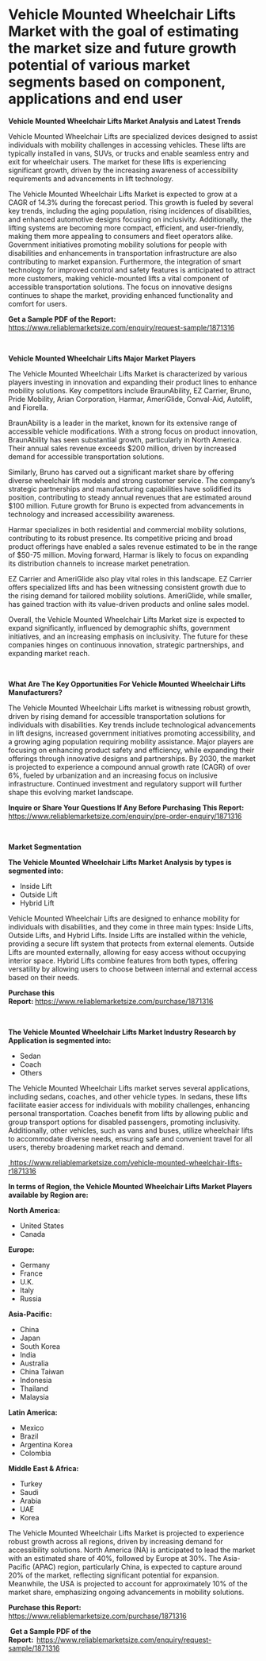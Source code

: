 <p><h1>Vehicle Mounted Wheelchair Lifts Market with the goal of estimating the market size and future growth potential of various market segments based on component, applications and end user</h1></p><p><strong>Vehicle Mounted Wheelchair Lifts Market Analysis and Latest Trends</strong></p>
<p><p>Vehicle Mounted Wheelchair Lifts are specialized devices designed to assist individuals with mobility challenges in accessing vehicles. These lifts are typically installed in vans, SUVs, or trucks and enable seamless entry and exit for wheelchair users. The market for these lifts is experiencing significant growth, driven by the increasing awareness of accessibility requirements and advancements in lift technology. </p><p>The Vehicle Mounted Wheelchair Lifts Market is expected to grow at a CAGR of 14.3% during the forecast period. This growth is fueled by several key trends, including the aging population, rising incidences of disabilities, and enhanced automotive designs focusing on inclusivity. Additionally, the lifting systems are becoming more compact, efficient, and user-friendly, making them more appealing to consumers and fleet operators alike. Government initiatives promoting mobility solutions for people with disabilities and enhancements in transportation infrastructure are also contributing to market expansion. Furthermore, the integration of smart technology for improved control and safety features is anticipated to attract more customers, making vehicle-mounted lifts a vital component of accessible transportation solutions. The focus on innovative designs continues to shape the market, providing enhanced functionality and comfort for users.</p></p>
<p><strong>Get a Sample PDF of the Report:&nbsp;</strong> <a href="https://www.reliablemarketsize.com/enquiry/request-sample/1871316?utm_campaign=3114&utm_medium=2&utm_source=Github&utm_content=ia&utm_term=12042025&utm_id=vehicle-mounted-wheelchair-lifts">https://www.reliablemarketsize.com/enquiry/request-sample/1871316</a></p>
<p>&nbsp;</p>
<p><strong>Vehicle Mounted Wheelchair Lifts Major Market Players</strong></p>
<p><p>The Vehicle Mounted Wheelchair Lifts Market is characterized by various players investing in innovation and expanding their product lines to enhance mobility solutions. Key competitors include BraunAbility, EZ Carrier, Bruno, Pride Mobility, Arian Corporation, Harmar, AmeriGlide, Conval-Aid, Autolift, and Fiorella.</p><p>BraunAbility is a leader in the market, known for its extensive range of accessible vehicle modifications. With a strong focus on product innovation, BraunAbility has seen substantial growth, particularly in North America. Their annual sales revenue exceeds $200 million, driven by increased demand for accessible transportation solutions.</p><p>Similarly, Bruno has carved out a significant market share by offering diverse wheelchair lift models and strong customer service. The company’s strategic partnerships and manufacturing capabilities have solidified its position, contributing to steady annual revenues that are estimated around $100 million. Future growth for Bruno is expected from advancements in technology and increased accessibility awareness.</p><p>Harmar specializes in both residential and commercial mobility solutions, contributing to its robust presence. Its competitive pricing and broad product offerings have enabled a sales revenue estimated to be in the range of $50-75 million. Moving forward, Harmar is likely to focus on expanding its distribution channels to increase market penetration.</p><p>EZ Carrier and AmeriGlide also play vital roles in this landscape. EZ Carrier offers specialized lifts and has been witnessing consistent growth due to the rising demand for tailored mobility solutions. AmeriGlide, while smaller, has gained traction with its value-driven products and online sales model.</p><p>Overall, the Vehicle Mounted Wheelchair Lifts Market size is expected to expand significantly, influenced by demographic shifts, government initiatives, and an increasing emphasis on inclusivity. The future for these companies hinges on continuous innovation, strategic partnerships, and expanding market reach.</p></p>
<p>&nbsp;</p>
<p><strong>What Are The Key Opportunities For Vehicle Mounted Wheelchair Lifts Manufacturers?</strong></p>
<p><p>The Vehicle Mounted Wheelchair Lifts market is witnessing robust growth, driven by rising demand for accessible transportation solutions for individuals with disabilities. Key trends include technological advancements in lift designs, increased government initiatives promoting accessibility, and a growing aging population requiring mobility assistance. Major players are focusing on enhancing product safety and efficiency, while expanding their offerings through innovative designs and partnerships. By 2030, the market is projected to experience a compound annual growth rate (CAGR) of over 6%, fueled by urbanization and an increasing focus on inclusive infrastructure. Continued investment and regulatory support will further shape this evolving market landscape.</p></p>
<p><strong>Inquire or Share Your Questions If Any Before Purchasing This Report:</strong> <a href="https://www.reliablemarketsize.com/enquiry/pre-order-enquiry/1871316?utm_campaign=3114&utm_medium=2&utm_source=Github&utm_content=ia&utm_term=12042025&utm_id=vehicle-mounted-wheelchair-lifts">https://www.reliablemarketsize.com/enquiry/pre-order-enquiry/1871316</a></p>
<p>&nbsp;</p>
<p><strong>Market Segmentation</strong></p>
<p><strong>The Vehicle Mounted Wheelchair Lifts Market Analysis by types is segmented into:</strong></p>
<p><ul><li>Inside Lift</li><li>Outside Lift</li><li>Hybrid Lift</li></ul></p>
<p><p>Vehicle Mounted Wheelchair Lifts are designed to enhance mobility for individuals with disabilities, and they come in three main types: Inside Lifts, Outside Lifts, and Hybrid Lifts. Inside Lifts are installed within the vehicle, providing a secure lift system that protects from external elements. Outside Lifts are mounted externally, allowing for easy access without occupying interior space. Hybrid Lifts combine features from both types, offering versatility by allowing users to choose between internal and external access based on their needs.</p></p>
<p><strong>Purchase this Report:&nbsp;</strong><a href="https://www.reliablemarketsize.com/purchase/1871316?utm_campaign=3114&utm_medium=2&utm_source=Github&utm_content=ia&utm_term=12042025&utm_id=vehicle-mounted-wheelchair-lifts">https://www.reliablemarketsize.com/purchase/1871316</a></p>
<p>&nbsp;</p>
<p><strong>The Vehicle Mounted Wheelchair Lifts Market Industry Research by Application is segmented into:</strong></p>
<p><ul><li>Sedan</li><li>Coach</li><li>Others</li></ul></p>
<p><p>The Vehicle Mounted Wheelchair Lifts market serves several applications, including sedans, coaches, and other vehicle types. In sedans, these lifts facilitate easier access for individuals with mobility challenges, enhancing personal transportation. Coaches benefit from lifts by allowing public and group transport options for disabled passengers, promoting inclusivity. Additionally, other vehicles, such as vans and buses, utilize wheelchair lifts to accommodate diverse needs, ensuring safe and convenient travel for all users, thereby broadening market reach and demand.</p></p>
<p><a href="https://www.reliablemarketsize.com/vehicle-mounted-wheelchair-lifts-r1871316?utm_campaign=3114&utm_medium=2&utm_source=Github&utm_content=ia&utm_term=12042025&utm_id=vehicle-mounted-wheelchair-lifts">&nbsp;https://www.reliablemarketsize.com/vehicle-mounted-wheelchair-lifts-r1871316</a></p>
<p><strong>In terms of Region, the Vehicle Mounted Wheelchair Lifts Market Players available by Region are:</strong></p>
<p>
    <p> <strong> North America: </strong>
        <ul>
            <li>United States</li>
            <li>Canada</li>
        </ul>
        </p> 
    <p> <strong> Europe: </strong>
        <ul>
            <li>Germany</li>
            <li>France</li>
            <li>U.K.</li>
            <li>Italy</li>
            <li>Russia</li>
        </ul>
        </p> 
    <p> <strong> Asia-Pacific: </strong>
        <ul>
            <li>China</li>
            <li>Japan</li>
            <li>South Korea</li>
            <li>India</li>
            <li>Australia</li>
            <li>China Taiwan</li>
            <li>Indonesia</li>
            <li>Thailand</li>
            <li>Malaysia</li>
        </ul>
        </p> 
    <p> <strong> Latin America: </strong>
        <ul>
            <li>Mexico</li>
            <li>Brazil</li>
            <li>Argentina Korea</li>
            <li>Colombia</li>
        </ul>
        </p> 
    <p> <strong> Middle East & Africa: </strong>
        <ul>
            <li>Turkey</li>
            <li>Saudi</li>
            <li>Arabia</li>
            <li>UAE</li>
            <li>Korea</li>
        </ul>
    </p>
    </p>
<p><p>The Vehicle Mounted Wheelchair Lifts Market is projected to experience robust growth across all regions, driven by increasing demand for accessibility solutions. North America (NA) is anticipated to lead the market with an estimated share of 40%, followed by Europe at 30%. The Asia-Pacific (APAC) region, particularly China, is expected to capture around 20% of the market, reflecting significant potential for expansion. Meanwhile, the USA is projected to account for approximately 10% of the market share, emphasizing ongoing advancements in mobility solutions.</p></p>
<p><strong>Purchase this Report: </strong><a href="https://www.reliablemarketsize.com/purchase/1871316?utm_campaign=3114&utm_medium=2&utm_source=Github&utm_content=ia&utm_term=12042025&utm_id=vehicle-mounted-wheelchair-lifts">https://www.reliablemarketsize.com/purchase/1871316</a></p>
<p>&nbsp;<strong>Get a Sample PDF of the Report:&nbsp;&nbsp;</strong><a href="https://www.reliablemarketsize.com/enquiry/request-sample/1871316?utm_campaign=3114&utm_medium=2&utm_source=Github&utm_content=ia&utm_term=12042025&utm_id=vehicle-mounted-wheelchair-lifts">https://www.reliablemarketsize.com/enquiry/request-sample/1871316</a></p>
<p><strong></strong></p>
<p><p></p><p></p><p></p></p>